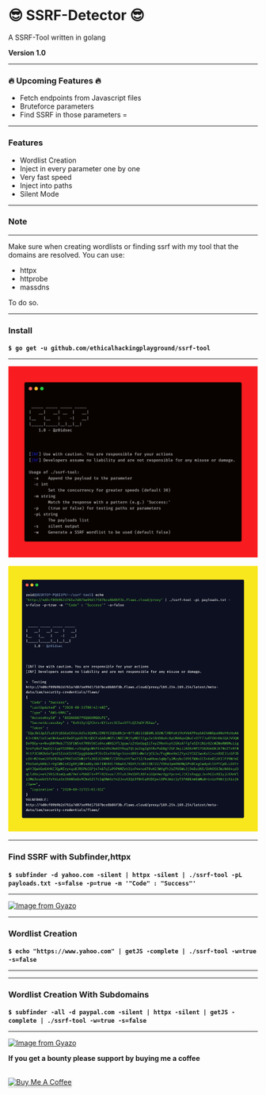 
# 😎 SSRF-Detector 😎

A SSRF-Tool written in golang

**Version 1.0**

***
### 🔥 Upcoming Features 🔥
- Fetch endpoints from Javascript files
- Bruteforce parameters
- Find SSRF in those parameters
=


***
### Features
- Wordlist Creation
- Inject in every parameter one by one
- Very fast speed
- Inject into paths
- Silent Mode
***

### Note

***
Make sure when creating wordlists or finding ssrf with my tool that the domains are resolved.
You can use:
- httpx
- httprobe
- massdns

To do so. 
***

### Install

**`$ go get -u github.com/ethicalhackingplayground/ssrf-tool`**

***

![GitHub Logo](carbon4.png)
  
![GitHub Logo](carbon2.png)

***

### Find SSRF with Subfinder,httpx
**`$ subfinder -d yahoo.com -silent | httpx -silent | ./ssrf-tool -pL payloads.txt -s=false -p=true -m '"Code" : "Success"'`**

***

[![Image from Gyazo](https://i.gyazo.com/4b74c62de553e2cda60e45f51c0fc8a4.gif)](https://gyazo.com/4b74c62de553e2cda60e45f51c0fc8a4)

***

### Wordlist Creation
**`$ echo "https://www.yahoo.com" | getJS -complete | ./ssrf-tool -w=true -s=false`**

***

***

### Wordlist Creation With Subdomains
**`$ subfinder -all -d paypal.com -silent | httpx -silent | getJS -complete | ./ssrf-tool -w=true -s=false`**

***

[![Image from Gyazo](https://i.gyazo.com/9e50667879ebc2e2d834d2db8e058cc9.gif)](https://gyazo.com/9e50667879ebc2e2d834d2db8e058cc9)



**If you get a bounty please support by buying me a coffee**

<br>
<a href="https://www.buymeacoffee.com/krypt0mux" target="_blank"><img src="https://www.buymeacoffee.com/assets/img/custom_images/orange_img.png" alt="Buy Me A Coffee" style="height: 41px !important;width: 174px !important;box-shadow: 0px 3px 2px 0px rgba(190, 190, 190, 0.5) !important;-webkit-box-shadow: 0px 3px 2px 0px rgba(190, 190, 190, 0.5) !important;" ></a>

